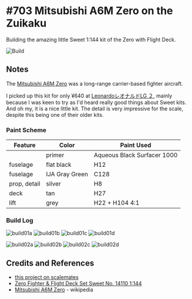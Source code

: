 # #703 Mitsubishi A6M Zero on the Zuikaku

Building the amazing little Sweet 1:144 kit of the Zero with Flight Deck.

![Build](./assets/Zero_build.jpg?raw=true)

## Notes

The [Mitsubishi A6M Zero](https://en.wikipedia.org/wiki/Mitsubishi_A6M_Zero) was a long-range carrier-based fighter aircraft.

I picked up this kit for only ¥640 at [LeonardoレオナルドLG ２](https://goo.gl/maps/vD6QRryerktowoct8),
mainly because I was keen to try as I'd heard really good things about Sweet kits. And oh my, it is a nice little kit.
The detail is very impressive for the scale, despite this being one of their older kits.

### Paint Scheme

| Feature               | Color                | Paint Used |
|-----------------------|----------------------|------------|
|                       | primer               | Aqueous Black Surfacer 1000           |
| fuselage              | flat black           | H12           |
| fuselage              | IJA Gray Green       | C128           |
| prop, detail          | silver               | H8           |
| deck                  | tan                  | H27           |
| lift                  | grey                 | H22 + H104 4:1           |

### Build Log

![build01a](./assets/build01a.jpg?raw=true)
![build01b](./assets/build01b.jpg?raw=true)
![build01c](./assets/build01c.jpg?raw=true)
![build01d](./assets/build01d.jpg?raw=true)

![build02a](./assets/build02a.jpg?raw=true)
![build02b](./assets/build02b.jpg?raw=true)
![build02c](./assets/build02c.jpg?raw=true)
![build02d](./assets/build02d.jpg?raw=true)

## Credits and References

* [this project on scalemates](https://www.scalemates.com/profiles/mate.php?id=74137&p=projects&project=145732)
* [Zero Fighter & Flight Deck Set Sweet No. 14110 1:144](https://www.scalemates.com/kits/sweet-14110-zero-fighter-and-flight-deck-set--161467)
* [Mitsubishi A6M Zero](https://en.wikipedia.org/wiki/Mitsubishi_A6M_Zero) - wikipedia
